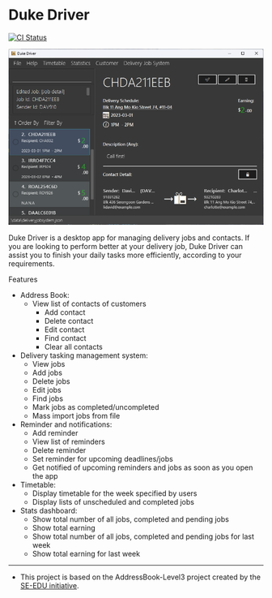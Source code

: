 # Duke Driver

[![CI Status](https://github.com/AY2223S2-CS2103-F11-2/tp/workflows/Java%20CI/badge.svg)](https://github.com/AY2223S2-CS2103-F11-2/tp/actions)

![Ui](docs/images/Ui.png)

Duke Driver is a desktop app for managing delivery jobs and contacts. If you are looking to perform better at your delivery job, Duke Driver can assist you to finish your daily tasks more efficiently, according to your requirements.

Features
* Address Book:
  - View list of contacts of customers
    - Add contact
    - Delete contact
    - Edit contact
    - Find contact
    - Clear all contacts
* Delivery tasking management system:
    - View jobs
    - Add jobs
    - Delete jobs
    - Edit jobs
    - Find jobs
    - Mark jobs as completed/uncompleted
    - Mass import jobs from file
* Reminder and notifications:
    - Add reminder
    - View list of reminders
    - Delete reminder
    - Set reminder for upcoming deadlines/jobs
    - Get notified of upcoming reminders and jobs as soon as you open the app
* Timetable:
    - Display timetable for the week specified by users
    - Display lists of unscheduled and completed jobs
* Stats dashboard:
    - Show total number of all jobs, completed and pending jobs
    - Show total earning
    - Show total number of all jobs, completed and pending jobs for last week
    - Show total earning for last week

------------------------------------------------------------------------------------------------------------------------------------------------------------------------
* This project is based on the AddressBook-Level3 project created by the [SE-EDU initiative](https://se-education.org).
